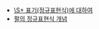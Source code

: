 
* [\S+ 표기(정규표현식)에 대하여](http://www.linuxfocus.org/Korean/November1999/article126.html)
* [펄의 정규표현식 개념](https://soooprmx.com/archives/7718)


